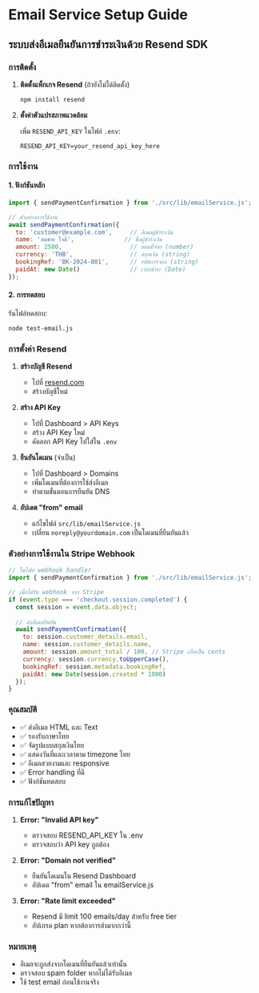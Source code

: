 # Email Service Setup Guide

## ระบบส่งอีเมลยืนยันการชำระเงินด้วย Resend SDK

### การติดตั้ง

1. **ติดตั้งแพ็กเกจ Resend** (ถ้ายังไม่ได้ติดตั้ง)
   ```bash
   npm install resend
   ```

2. **ตั้งค่าตัวแปรสภาพแวดล้อม**
   
   เพิ่ม `RESEND_API_KEY` ในไฟล์ `.env`:
   ```
   RESEND_API_KEY=your_resend_api_key_here
   ```

### การใช้งาน

#### 1. ฟังก์ชันหลัก

```javascript
import { sendPaymentConfirmation } from './src/lib/emailService.js';

// ตัวอย่างการใช้งาน
await sendPaymentConfirmation({
  to: 'customer@example.com',     // อีเมลผู้ชำระเงิน
  name: 'สมชาย ใจดี',              // ชื่อผู้ชำระเงิน
  amount: 2500,                   // ยอดที่จ่าย (number)
  currency: 'THB',                // สกุลเงิน (string)
  bookingRef: 'BK-2024-001',      // รหัสการจอง (string)
  paidAt: new Date()              // เวลาชำระ (Date)
});
```

#### 2. การทดสอบ

รันไฟล์ทดสอบ:
```bash
node test-email.js
```

### การตั้งค่า Resend

1. **สร้างบัญชี Resend**
   - ไปที่ [resend.com](https://resend.com)
   - สร้างบัญชีใหม่

2. **สร้าง API Key**
   - ไปที่ Dashboard > API Keys
   - สร้าง API Key ใหม่
   - คัดลอก API Key ไปใส่ใน `.env`

3. **ยืนยันโดเมน** (จำเป็น)
   - ไปที่ Dashboard > Domains
   - เพิ่มโดเมนที่ต้องการใช้ส่งอีเมล
   - ทำตามขั้นตอนการยืนยัน DNS

4. **อัปเดต "from" email**
   - แก้ไขไฟล์ `src/lib/emailService.js`
   - เปลี่ยน `noreply@yourdomain.com` เป็นโดเมนที่ยืนยันแล้ว

### ตัวอย่างการใช้งานใน Stripe Webhook

```javascript
// ในไฟล์ webhook handler
import { sendPaymentConfirmation } from './src/lib/emailService.js';

// เมื่อได้รับ webhook จาก Stripe
if (event.type === 'checkout.session.completed') {
  const session = event.data.object;
  
  // ส่งอีเมลยืนยัน
  await sendPaymentConfirmation({
    to: session.customer_details.email,
    name: session.customer_details.name,
    amount: session.amount_total / 100, // Stripe เก็บเป็น cents
    currency: session.currency.toUpperCase(),
    bookingRef: session.metadata.bookingRef,
    paidAt: new Date(session.created * 1000)
  });
}
```

### คุณสมบัติ

- ✅ ส่งอีเมล HTML และ Text
- ✅ รองรับภาษาไทย
- ✅ จัดรูปแบบสกุลเงินไทย
- ✅ แสดงวันที่และเวลาตาม timezone ไทย
- ✅ อีเมลสวยงามและ responsive
- ✅ Error handling ที่ดี
- ✅ ฟังก์ชันทดสอบ

### การแก้ไขปัญหา

1. **Error: "Invalid API key"**
   - ตรวจสอบ RESEND_API_KEY ใน .env
   - ตรวจสอบว่า API key ถูกต้อง

2. **Error: "Domain not verified"**
   - ยืนยันโดเมนใน Resend Dashboard
   - อัปเดต "from" email ใน emailService.js

3. **Error: "Rate limit exceeded"**
   - Resend มี limit 100 emails/day สำหรับ free tier
   - อัปเกรด plan หากต้องการส่งมากกว่านี้

### หมายเหตุ

- อีเมลจะถูกส่งจากโดเมนที่ยืนยันแล้วเท่านั้น
- ตรวจสอบ spam folder หากไม่ได้รับอีเมล
- ใช้ test email ก่อนใช้งานจริง 